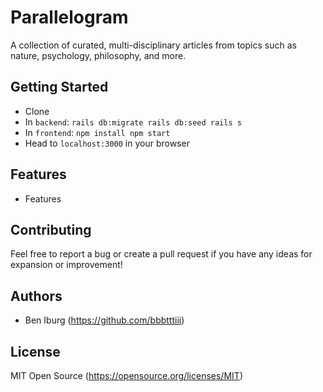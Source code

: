 # Parallelogram
A collection of curated, multi-disciplinary articles from topics such as nature, psychology, philosophy, and more.

## Getting Started

- Clone
- In `backend`:
```rails db:migrate rails db:seed rails s```
- In `frontend`:
```npm install npm start```
- Head to `localhost:3000` in your browser

## Features

- Features

## Contributing

Feel free to report a bug or create a pull request if you have any ideas for expansion or improvement!

## Authors

- Ben Iburg (https://github.com/bbbtttiii)

## License

MIT Open Source (https://opensource.org/licenses/MIT)